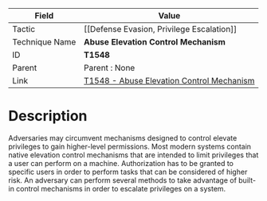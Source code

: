 
|Field|Value|
|---|---|
|Tactic|[[Defense Evasion,  Privilege Escalation]]|
|Technique Name|**Abuse Elevation Control Mechanism**|
|ID|**T1548**|
|Parent|Parent : None|
|Link|[T1548 - Abuse Elevation Control Mechanism](https://attack.mitre.org/techniques/T1548)|

# Description

Adversaries may circumvent mechanisms designed to control elevate privileges to gain higher-level permissions. Most modern systems contain native elevation control mechanisms that are intended to limit privileges that a user can perform on a machine. Authorization has to be granted to specific users in order to perform tasks that can be considered of higher risk. An adversary can perform several methods to take advantage of built-in control mechanisms in order to escalate privileges on a system.